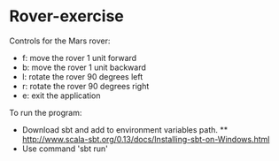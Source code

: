 # Rover-exercise
Controls for the Mars rover:

* f: move the rover 1 unit forward
* b: move the rover 1 unit backward
* l: rotate the rover 90 degrees left
* r: rotate the rover 90 degrees right
* e: exit the application

To run the program:
* Download sbt and add to environment variables path.
** http://www.scala-sbt.org/0.13/docs/Installing-sbt-on-Windows.html
* Use command 'sbt run'